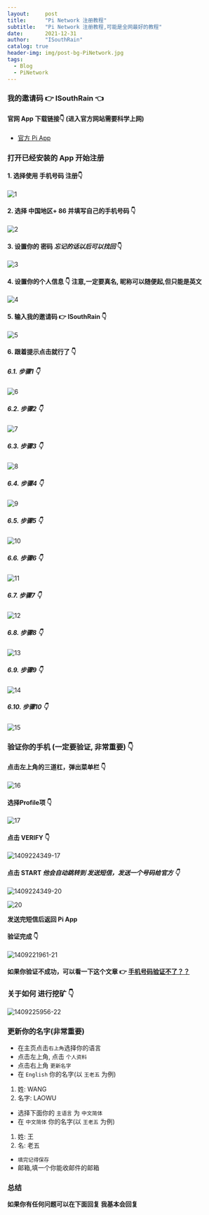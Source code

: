 ```yaml
---
layout:     post
title:      "Pi Network 注册教程"
subtitle:   "Pi Network 注册教程,可能是全网最好的教程"
date:       2021-12-31
author:     "ISouthRain"
catalog: true
header-img: img/post-bg-PiNetwork.jpg
tags:
  - Blog
  - PiNetwork
---
```


### 我的邀请码 👉 ISouthRain 👈

#### 官网 App 下载链接👇 (**进入官方网站需要科学上网**)
- [官方 Pi App](https://minepi.com/)

### 打开已经安装的 App 开始注册
#### 1. 选择使用 手机号码 注册👇
![1](https://raw.githubusercontent.com/ISouthRain/ISouthRain.github.io/main/_posts/Attachment/2021-12-31-PiNetwork注册教程/1.jpg) 

#### 2. 选择 中国地区+ 86 并填写自己的手机号码 👇
![2](https://raw.githubusercontent.com/ISouthRain/ISouthRain.github.io/main/_posts/Attachment/2021-12-31-PiNetwork注册教程/2.jpg) 

#### 3. 设置你的 **密码** *忘记的话以后可以找回*  👇
![3](https://raw.githubusercontent.com/ISouthRain/ISouthRain.github.io/main/_posts/Attachment/2021-12-31-PiNetwork注册教程/3.jpg) 

#### 4. 设置你的个人信息 👇 **注意,一定要真名**, 昵称可以随便起,但只能是英文

![4](https://raw.githubusercontent.com/ISouthRain/ISouthRain.github.io/main/_posts/Attachment/2021-12-31-PiNetwork注册教程/4.jpg) 

#### 5. 输入我的邀请码 👉 ISouthRain 👇
![5](https://raw.githubusercontent.com/ISouthRain/ISouthRain.github.io/main/_posts/Attachment/2021-12-31-PiNetwork注册教程/5.jpg) 

#### 6. 跟着提示点击就行了 👇
##### 6.1. 步骤1 👇
![6](https://raw.githubusercontent.com/ISouthRain/ISouthRain.github.io/main/_posts/Attachment/2021-12-31-PiNetwork注册教程/6.jpg) 
##### 6.2. 步骤2 👇
![7](https://raw.githubusercontent.com/ISouthRain/ISouthRain.github.io/main/_posts/Attachment/2021-12-31-PiNetwork注册教程/7.jpg) 
##### 6.3.  步骤3 👇
![8](https://raw.githubusercontent.com/ISouthRain/ISouthRain.github.io/main/_posts/Attachment/2021-12-31-PiNetwork注册教程/8.jpg) 
##### 6.4.  步骤4 👇
![9](https://raw.githubusercontent.com/ISouthRain/ISouthRain.github.io/main/_posts/Attachment/2021-12-31-PiNetwork注册教程/9.jpg) 
##### 6.5.  步骤5 👇
![10](https://raw.githubusercontent.com/ISouthRain/ISouthRain.github.io/main/_posts/Attachment/2021-12-31-PiNetwork注册教程/10.jpg) 
##### 6.6.  步骤6  👇
![11](https://raw.githubusercontent.com/ISouthRain/ISouthRain.github.io/main/_posts/Attachment/2021-12-31-PiNetwork注册教程/11.jpg) 
##### 6.7.  步骤7 👇
![12](https://raw.githubusercontent.com/ISouthRain/ISouthRain.github.io/main/_posts/Attachment/2021-12-31-PiNetwork注册教程/12.jpg) 
##### 6.8.  步骤8 👇
![13](https://raw.githubusercontent.com/ISouthRain/ISouthRain.github.io/main/_posts/Attachment/2021-12-31-PiNetwork注册教程/13.jpg) 
##### 6.9.  步骤9 👇
![14](https://raw.githubusercontent.com/ISouthRain/ISouthRain.github.io/main/_posts/Attachment/2021-12-31-PiNetwork注册教程/14.jpg) 
##### 6.10. 步骤10 👇
![15](https://raw.githubusercontent.com/ISouthRain/ISouthRain.github.io/main/_posts/Attachment/2021-12-31-PiNetwork注册教程/15.jpg) 

### 验证你的手机 (一定要验证, 非常重要) 👇
#### 点击左上角的三道杠，弹出菜单栏 👇
![16](https://raw.githubusercontent.com/ISouthRain/ISouthRain.github.io/main/_posts/Attachment/2021-12-31-PiNetwork注册教程/16.jpg) 

#### 选择Profile项 👇

![17](https://raw.githubusercontent.com/ISouthRain/ISouthRain.github.io/main/_posts/Attachment/2021-12-31-PiNetwork注册教程/17.jpg)

#### 点击 VERIFY 👇

![1409224349-17](https://raw.githubusercontent.com/ISouthRain/ISouthRain.github.io/main/_posts/Attachment/2021-12-31-PiNetwork注册教程/1409224349-17.jpg)

#### 点击 START ***他会自动跳转到 发送短信，发送一个号码给官方 👇***

![1409224349-20](https://raw.githubusercontent.com/ISouthRain/ISouthRain.github.io/main/_posts/Attachment/2021-12-31-PiNetwork注册教程/1409224349-20.jpg)

![20](https://raw.githubusercontent.com/ISouthRain/ISouthRain.github.io/main/_posts/Attachment/2021-12-31-PiNetwork注册教程/20.jpg)

**发送完短信后返回 Pi App**

#### 验证完成  👇

![1409221961-21](https://raw.githubusercontent.com/ISouthRain/ISouthRain.github.io/main/_posts/Attachment/2021-12-31-PiNetwork注册教程/1409221961-21.jpg)



#### 如果你验证不成功，可以看一下这个文章 👉 [手机号码验证不了？？](http://www.fangyaoyu.com/443.html)



### 关于如何 进行挖矿   👇

![1409225956-22](https://raw.githubusercontent.com/ISouthRain/ISouthRain.github.io/main/_posts/Attachment/2021-12-31-PiNetwork注册教程/1409225956-22.jpg)


### 更新你的名字(非常重要)
- 在主页点击`右上角`选择你的语言
- 点击左上角, 点击 `个人资料`
- 点击右上角 `更新名字`
- 在 `English` 你的名字(以 `王老五` 为例)
1. 姓: WANG
2. 名字: LAOWU
- 选择下面你的 `主语言` 为 `中文简体`
- 在 `中文简体` 你的名字(以 `王老五` 为例)
1. 姓: 王
2. 名: 老五
- `填完记得保存`
- 邮箱,填一个你能收邮件的邮箱

### 总结

**如果你有任何问题可以在下面回复 我基本会回复**
